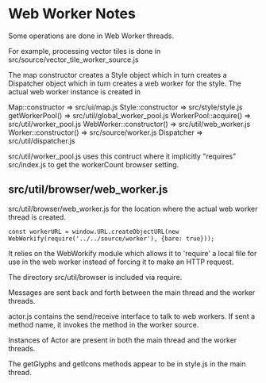 # Web Worker Notes

Some operations are done in Web Worker threads.

For example, processing vector tiles is done in src/source/vector_tile_worker_source.js

The map constructor creates a Style object which in turn creates a Dispatcher object which in turn 
creates a web worker for the style. The actual web worker instance is created in 

Map::constructor => src/ui/map.js
    Style::constructor => src/style/style.js
        getWorkerPool() => src/util/global_worker_pool.js
            WorkerPool::acquire() => src/util/worker_pool.js
                WebWorker::constructor() => src/util/web_worker.js
                    Worker::constructor() => src/source/worker.js
        Dispatcher => src/util/dispatcher.js

src/util/worker_pool.js uses this contruct where it implicitly "requires" src/index.js to get the workerCount browser setting.

## src/util/browser/web_worker.js

src/util/browser/web_worker.js for the location where the actual web worker thread is created. 

	const workerURL = window.URL.createObjectURL(new WebWorkify(require('../../source/worker'), {bare: true})); 

It relies on the WebWorkify module which allows it to 'require' a local file for use in the web worker instead of forcing
it to make an HTTP request.

The directory src/util/browser is included via require. 

Messages are sent back and forth between the main thread and the worker threads. 

actor.js contains the send/receive interface to talk to web workers. If sent a method name, it invokes the method in the worker source.

Instances of Actor are present in both the main thread and the worker threads.

The getGlyphs and getIcons methods appear to be in style.js in the main thread.

